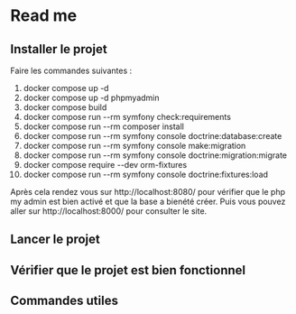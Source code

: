 # Read me

## Installer le projet 
Faire les commandes suivantes : <br>
1.  docker compose up -d
2.  docker compose up -d phpmyadmin
3.  docker compose build
4.  docker compose run --rm symfony check:requirements
5.  docker compose run --rm composer install
6.  docker compose run --rm symfony console doctrine:database:create
7.  docker compose run --rm symfony console make:migration
8.  docker compose run --rm symfony console doctrine:migration:migrate
9.  docker compose require --dev orm-fixtures
10.  docker compose run --rm symfony console doctrine:fixtures:load

Après cela rendez vous sur http://localhost:8080/ pour vérifier que le php my admin est bien activé et que la base a bienété créer.
Puis vous pouvez aller sur http://localhost:8000/ pour consulter le site.

## Lancer le projet

## Vérifier que le projet est bien fonctionnel

## Commandes utiles